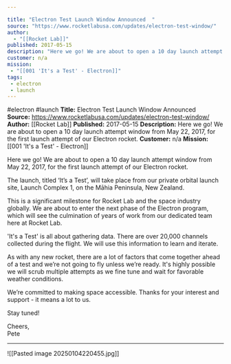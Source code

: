 ```yaml
---

title: "Electron Test Launch Window Announced  "
source: "https://www.rocketlabusa.com/updates/electron-test-window/"
author:
  - "[[Rocket Lab]]"
published: 2017-05-15
description: "Here we go! We are about to open a 10 day launch attempt window from May 22, 2017, for the first launch attempt of our Electron rocket."
customer: n/a
mission:
 - "[[001 'It's a Test' - Electron]]"
tags:
 - electron
 - launch
---
```


#electron #launch
**Title:** Electron Test Launch Window Announced  
**Source:** https://www.rocketlabusa.com/updates/electron-test-window/
**Author:** [[Rocket Lab]]
**Published:** 2017-05-15
**Description:** Here we go! We are about to open a 10 day launch attempt window from May 22, 2017, for the first launch attempt of our Electron rocket.
**Customer:** n/a
**Mission:** [[001 'It's a Test' - Electron]]

Here we go! We are about to open a 10 day launch attempt window from May 22, 2017, for the first launch attempt of our Electron rocket.

The launch, titled ‘It’s a Test’, will take place from our private orbital launch site, Launch Complex 1, on the Māhia Peninsula, New Zealand.

This is a significant milestone for Rocket Lab and the space industry globally. We are about to enter the next phase of the Electron program, which will see the culmination of years of work from our dedicated team here at Rocket Lab.

'It's a Test' is all about gathering data. There are over 20,000 channels collected during the flight. We will use this information to learn and iterate.

As with any new rocket, there are a lot of factors that come together ahead of a test and we’re not going to fly unless we’re ready. It's highly possible we will scrub multiple attempts as we fine tune and wait for favorable weather conditions.

We’re committed to making space accessible. Thanks for your interest and support - it means a lot to us.

Stay tuned!

Cheers,  
Pete

---

![[Pasted image 20250104220455.jpg]]